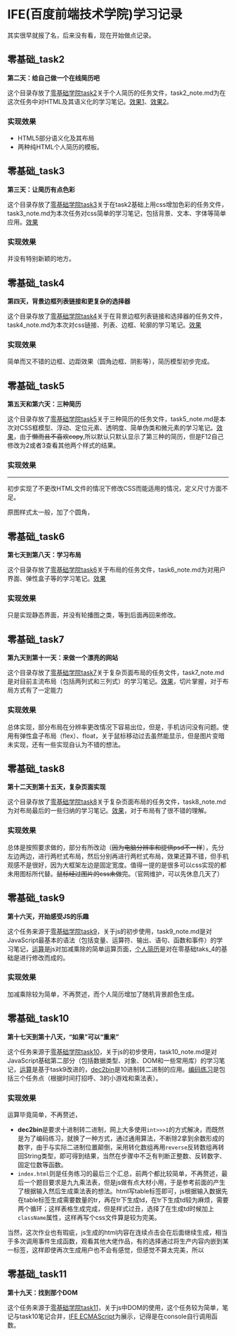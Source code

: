 # IFE(百度前端技术学院)学习记录

其实很早就报了名，后来没有看，现在开始做点记录。

## 零基础_task2

**第二天：给自己做一个在线简历吧**

这个目录存放了[零基础学院task2](http://ife.baidu.com/course/detail/id/36)关于个人简历的任务文件，task2_note.md为在这次任务中对HTML及其语义化的学习笔记。[效果1](https://www.notwiner.top/ife.baidu_notes/%E9%9B%B6%E5%9F%BA%E7%A1%80_task2/task2_h.html)、[效果2](https://www.notwiner.top/ife.baidu_notes/%E9%9B%B6%E5%9F%BA%E7%A1%80_task2/task2_table.html)。

### 实现效果

* HTML5部分语义化及其布局
* 两种纯HTML个人简历的模板。

## 零基础_task3

**第三天：让简历有点色彩**

这个目录存放了[零基础学院task3](http://ife.baidu.com/course/detail/id/37)关于在task2基础上用css增加色彩的任务文件，task3_note.md为本次任务对css简单的学习笔记，包括背景、文本、字体等简单应用。[效果](https://www.notwiner.top/ife.baidu_notes/%E9%9B%B6%E5%9F%BA%E7%A1%80_task3/task3.html)

### 实现效果

并没有特别新颖的地方。

## 零基础_task4

**第四天，背景边框列表链接和更复杂的选择器**

这个目录存放了[零基础学院task4](http://ife.baidu.com/course/detail/id/38)关于在背景边框列表链接和选择器的任务文件，task4_note.md为本次对css链接、列表、边框、轮廓的学习笔记。[效果](https://www.notwiner.top/ife.baidu_notes/%E9%9B%B6%E5%9F%BA%E7%A1%80_task4/task4.html)

### 实现效果

简单而又不错的边框、边距效果（圆角边框、阴影等），简历模型初步完成。

## 零基础_task5

**第五天和第六天：三种简历**

这个目录存放了[零基础学院task5](http://ife.baidu.com/course/detail/id/40)关于三种简历的任务文件，task5_note.md是本次对CSS框模型、浮动、定位元素、透明度、简单伪类和微元素的学习笔记。[效果](https://www.notwiner.top/ife.baidu_notes/%E9%9B%B6%E5%9F%BA%E7%A1%80_task5/resume.html)，由于~~懒而且不喜欢copy~~,所以默认只默认显示了第三种的简历，但是F12自己修改为2或者3查看其他两个样式的结果。

### 实现效果

****

初步实现了不更改HTML文件的情况下修改CSS而能适用的情况，定义尺寸方面不足。

原图样式太一般，加了个圆角，

## 零基础_task6

**第七天到第八天：学习布局**

这个目录存放了[零基础学院task6](http://ife.baidu.com/course/detail/id/42)关于布局的任务文件，task6_note.md为对用户界面、弹性盒子等的学习笔记。[效果](https://www.notwiner.top/ife.baidu_notes/%E9%9B%B6%E5%9F%BA%E7%A1%80_task6/task6.html)

### 实现效果

只是实现静态界面，并没有轮播图之类，等到后面再回来修改。

## 零基础_task7

**第九天到第十一天：来做一个漂亮的网站**

这个目录存放了[零基础学院task7](http://ife.baidu.com/course/detail/id/43)关于复杂页面布局的任务文件，task7_note.md是对目前主流布局（包括两列式和三列式）的学习笔记。[效果](https://www.notwiner.top/ife.baidu_notes/%E9%9B%B6%E5%9F%BA%E7%A1%80_task7/index.html)，切片掌握，对于布局方式有了一定能力

### 实现效果

总体实现，部分布局在分辨率更改情况下容易出位，但是，手机访问没有问题。使用有弹性盒子布局（flex）、float，关于鼠标移动过去虽然能显示，但是图片变暗未实现，还有一些实现自认为不错的想法。

## 零基础_task8

**第十二天到第十五天，复杂页面实现**

这个目录存放了[零基础学院task8](http://ife.baidu.com/course/detail/id/44)关于复杂页面布局的任务文件，task8_note.md为对布局最后的一些归纳的学习笔记。[效果](https://www.notwiner.top/ife.baidu_notes/%E9%9B%B6%E5%9F%BA%E7%A1%80_task8/index.html)，对于布局有了很不错的理解。

### 实现效果

总体是按照要求做的，部分有所改动（~~因为电脑分辨率和提供psd不一样~~），先分左边两边，进行两栏式布局，然后分别再进行两栏式布局，效果还算不错，但手机观感不是很好，因为大框架左边是固定宽度。值得一提的是很多可以css实现的都未用图标所代替。~~鼠标经过图片的css未做完~~。（官网维护，可以先休息几天了）

## 零基础_task9

**第十六天，开始感受JS的乐趣**

这个任务来源于[零基础学院task9](http://ife.baidu.com/course/detail/id/45)，关于js的初步使用，task9_note.md是对JavaScript最基本的语法（包括变量、运算符、输出、语句、函数和事件）的学习笔记，[运算](https://www.notwiner.top/ife.baidu_notes/零基础_task9/operation.html)是js对加减乘除的简单运算页面，[个人简历](https://www.notwiner.top/ife.baidu_notes/零基础_task9/index.html)是对在零基础taks_4的基础是进行修改而成的。

### 实现效果

加减乘除较为简单，不再赘述，而个人简历增加了随机背景颜色生成。



## 零基础_task10

**第十七天到第十八天，“如果”可以“重来”**

这个任务来源于[零基础学院task10](http://ife.baidu.com/course/detail/id/46)，关于js的初步使用，task10_note.md是对JavaScript基础第二部分（包括数据类型、对象、DOM和一些常用库）的学习笔记，[运算](https://www.notwiner.top/ife.baidu_notes/零基础_task10/operation_2.html)是基于task9改进的，[dec2bin](https://www.notwiner.top/ife.baidu_notes/零基础_task10/dec2bin.html)是10进制转二进制的应用。[编码练习](https://www.notwiner.top/ife.baidu_notes/零基础_task10/index.html)是包括三个任务点（根据时间打招呼、3的小游戏和乘法表）。

### 实现效果

运算毕竟简单，不再赘述，

* **dec2bin**是要求十进制转二进制，网上大多使用``int>>>1``的方式解决，而既然是为了编码练习，就换了一种方式，通过通用算法，不断除2拿到余数形成的数字，由于与实际二进制位置颠倒，采用转化数组再用``reverse``反转数组再转回String类型，即可得到结果，当然在步骤中不乏有判断正整数、反转数字、固定位数等函数。
* ``index.html``则是任务练习的最后三个汇总，前两个都比较简单，不再赘述，最后一个题目要求是九九乘法表，但是js做有点大材小用，于是参考前面的产生了根据输入然后生成乘法表的想法。html写table标签即可，js根据输入数据先在table标签生成需要数量的tr，再在tr下生成td，在tr下生成td较为麻烦，需要两个循环；这样表格生成完成，但是样式过丑，选择了在生成td时候加上``className``属性，这样再写个css文件算是较为完美。

当然，这次作业也有瑕疵，js生成的html内容在连续点击会在后面继续生成，相当于多次调用事件生成函数，观看其他大佬作品，有的选择通过将生产内容内嵌到某一标签，这样即使再次生成用户也不会有感觉，但感觉不算太完美，所以

## 零基础_task11

**第十九天：找到那个DOM**

这个任务来源于[零基础学院task11](http://ife.baidu.com/course/detail/id/47)，关于js中DOM的使用，这个任务较为简单，笔记与task10笔记合并，[IFE ECMAScript](https://www.notwiner.top/ife.baidu_notes/零基础_task11/index.html)为展示，记得是在console自行调用函数。





